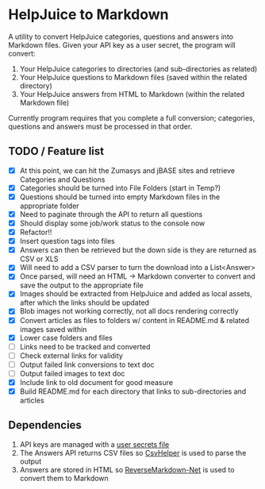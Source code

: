 # HelpJuice to Markdown

A utility to convert HelpJuice categories, questions and answers into Markdown files. Given your API key as a user secret, the program will convert:

1. Your HelpJuice categories to directories (and sub-directories as related)
2. Your HelpJuice questions to Markdown files (saved within the related directory)
3. Your HelpJuice answers from HTML to Markdown (within the related Markdown file)

Currently program requires that you complete a full conversion; categories, questions and answers must be processed in that order.

## TODO / Feature list

- [x] At this point, we can hit the Zumasys and jBASE sites and retrieve Categories and Questions
- [x] Categories should be turned into File Folders (start in Temp?)
- [x] Questions should be turned into empty Markdown files in the appropriate folder
- [x] Need to paginate through the API to return all questions
- [x] Should display some job/work status to the console now
- [x] Refactor!!
- [x] Insert question tags into files
- [x] Answers can then be retrieved but the down side is they are returned as CSV or XLS
- [x] Will need to add a CSV parser to turn the download into a List\<Answer\>
- [x] Once parsed, will need an HTML -> Markdown converter to convert and save the output to the appropriate file
- [x] Images should be extracted from HelpJuice and added as local assets, after which the links should be updated
- [x] Blob images not working correctly, not all docs rendering correctly
- [x] Convert articles as files to folders w/ content in README.md & related images saved within
- [x] Lower case folders and files
- [ ] Links need to be tracked and converted
- [ ] Check external links for validity
- [ ] Output failed link conversions to text doc
- [ ] Output failed images to text doc
- [x] Include link to old document for good measure
- [x] Build README.md for each directory that links to sub-directories and articles

## Dependencies

1. API keys are managed with a [user secrets file](https://www.twilio.com/blog/2018/05/user-secrets-in-a-net-core-console-app.html)
2. The Answers API returns CSV files so [CsvHelper](https://joshclose.github.io/CsvHelper/) is used to parse the output
3. Answers are stored in HTML so [ReverseMarkdown-Net](https://github.com/mysticmind/reversemarkdown-net) is used to convert them to Markdown
